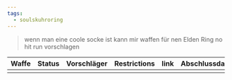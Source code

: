 ```yaml
---
tags:
  - soulskuhroring
---
```


> wenn man eine coole socke ist kann mir waffen für nen Elden Ring no hit run vorschlagen 


| Waffe | Status | Vorschläger | Restrictions | link | Abschlussdatum |
| ----- | ------ | ----------- | ------------ | ---- | -------------- |
|       |        |             |              |      |                |
